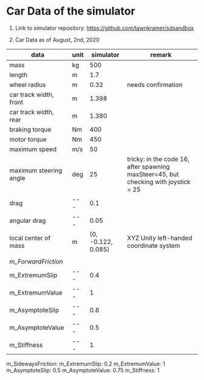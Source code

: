 # Car Data of the simulator

1. Link to simulator repository: https://github.com/tawnkramer/sdsandbox

2. Car Data as of August, 2nd, 2020

| data                   | unit | simulator     | remark             |
|------------------------|------|---------------|--------------------|     
| mass                   | kg   | 500           |                    |
| length                 | m    | 1.7           |                    |
| wheel radius           | m    | 0.32          | needs confirmation |
| car track width, front | m    | 1.398         |                    |
| car track width, rear  | m    | 1.380         |                    |
| braking torque         | Nm   | 400           |                    |
| motor torque           | Nm   | 450           |                    |
| maximum speed          | m/s  | 50            |                    |
| maximum steering angle | deg  | 25            | tricky: in the code 16, after spawning maxSteer=45, but checking with joystick = 25 |
| drag                   | ---  | 0.1           |                    |
| angular drag           | ---  | 0.05          |                    |
| local center of mass   | m    | (0, -0.122, 0.085) | XYZ Unity left-handed coordinate system |
|                        |      |               |                    |
| *m_ForwardFriction*      |      |               |                    |
| m_ExtremumSlip         | ---  | 0.4           |                    |
| m_ExtremumValue        | ---  | 1             |                    |
| m_AsymptoteSlip        | ---  | 0.8           |                    |
| m_AsymptoteValue       | ---  | 0.5           |                    |
| m_Stiffness            | ---  | 1             |                    |
  m_SidewaysFriction:
    m_ExtremumSlip: 0.2
    m_ExtremumValue: 1
    m_AsymptoteSlip: 0.5
    m_AsymptoteValue: 0.75
    m_Stiffness: 1
